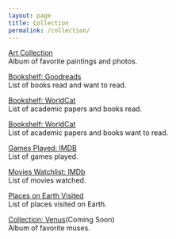 ```yaml
---
layout: page
title: Collection
permalink: /collection/
---
```


<a href="https://photos.app.goo.gl/Yk3KEZGj9Dd2FnDe9">Art Collection</a>
<br>
Album of favorite paintings and photos.

<a href="https://www.goodreads.com/review/list/95737422?shelf=read&sort=date_added">Bookshelf: Goodreads</a>
<br>
List of books read and want to read.

<a href="https://search.worldcat.org/lists/e5a60fd2-2a1c-4955-ad18-7e11acc51338">Bookshelf: WorldCat</a>
<br>
List of academic papers and books read.

<a href="https://search.worldcat.org/lists/fdbabad1-a2f1-487e-b94f-11e92f9ae5fe">Bookshelf: WorldCat</a>
<br>
List of academic papers and books want to read.

<a href="https://www.imdb.com/list/ls567765043">Games Played: IMDB</a>
<br>
List of games played.

<a href="https://www.imdb.com/user/ur85826373/watchlist?sort=date_added%2Cdesc&view=detail">Movies Watchlist: IMDb</a>
<br>
List of movies watched.

<a href="https://maps.app.goo.gl/vmtWzydsvTrD4k5t5">Places on Earth Visited</a>
<br>
List of places visited on Earth.

<a href="">Collection: Venus</a>(Coming Soon)
<br>
Album of favorite muses.
